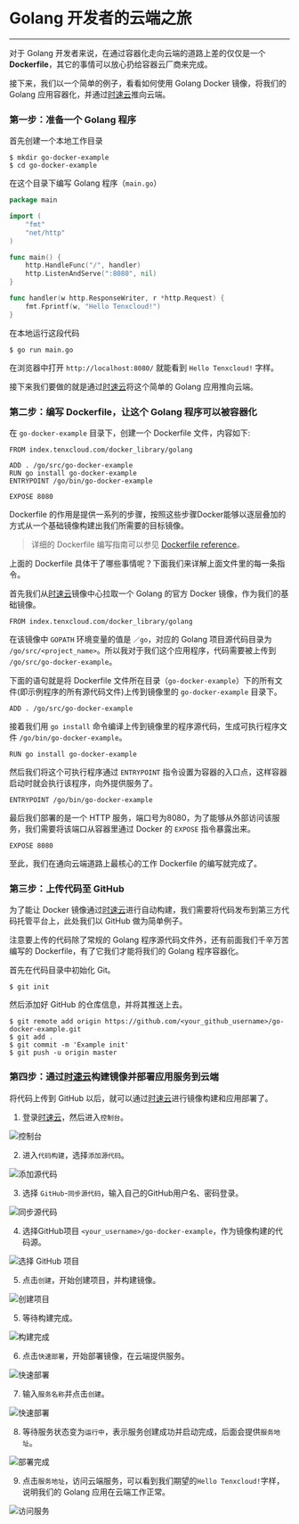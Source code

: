# Golang 开发者的云端之旅

---
对于 Golang 开发者来说，在通过容器化走向云端的道路上差的仅仅是一个**Dockerfile**，其它的事情可以放心扔给容器云厂商来完成。

接下来，我们以一个简单的例子，看看如何使用 Golang Docker 镜像，将我们的 Golang 应用容器化，并通过[时速云](https://console.tenxcloud.com)推向云端。

### 第一步：准备一个 Golang 程序

首先创建一个本地工作目录

``` shell
$ mkdir go-docker-example
$ cd go-docker-example
```

在这个目录下编写 Golang 程序（`main.go`）

``` go
package main

import (
	"fmt"
	"net/http"
)

func main() {
	http.HandleFunc("/", handler)
	http.ListenAndServe(":8080", nil)
}

func handler(w http.ResponseWriter, r *http.Request) {
	fmt.Fprintf(w, "Hello Tenxcloud!")
}
```

在本地运行这段代码

``` shell
$ go run main.go
```

在浏览器中打开 `http://localhost:8080/` 就能看到 `Hello Tenxcloud!` 字样。

接下来我们要做的就是通过[时速云](https://console.tenxcloud.com)将这个简单的 Golang 应用推向云端。 

### 第二步：编写 Dockerfile，让这个 Golang 程序可以被容器化

在 `go-docker-example` 目录下，创建一个 Dockerfile 文件，内容如下:

``` 
FROM index.tenxcloud.com/docker_library/golang

ADD . /go/src/go-docker-example
RUN go install go-docker-example
ENTRYPOINT /go/bin/go-docker-example

EXPOSE 8080
```

Dockerfile 的作用是提供一系列的步骤，按照这些步骤Docker能够以逐层叠加的方式从一个基础镜像构建出我们所需要的目标镜像。

> 详细的 Dockerfile 编写指南可以参见 [Dockerfile reference](https://docs.docker.com/engine/reference/builder/)。

上面的 Dockerfile 具体干了哪些事情呢？下面我们来详解上面文件里的每一条指令。

首先我们从[时速云](https://console.tenxcloud.com)镜像中心拉取一个 Golang 的官方 Docker 镜像，作为我们的基础镜像。

``` 
FROM index.tenxcloud.com/docker_library/golang
```

在该镜像中 `GOPATH` 环境变量的值是 `／go`，对应的 Golang 项目源代码目录为 `/go/src/<project_name>`。所以我对于我们这个应用程序，代码需要被上传到 `/go/src/go-docker-example`。

下面的语句就是将 Dockerfile 文件所在目录（`go-docker-example`）下的所有文件(即示例程序的所有源代码文件)上传到镜像里的 `go-docker-example` 目录下。

``` 
ADD . /go/src/go-docker-example
```

接着我们用 `go install` 命令编译上传到镜像里的程序源代码，生成可执行程序文件 `/go/bin/go-docker-example`。

``` 
RUN go install go-docker-example
```

然后我们将这个可执行程序通过 `ENTRYPOINT` 指令设置为容器的入口点，这样容器启动时就会执行该程序，向外提供服务了。

``` 
ENTRYPOINT /go/bin/go-docker-example
```

最后我们部署的是一个 HTTP 服务，端口号为8080，为了能够从外部访问该服务，我们需要将该端口从容器里通过 Docker 的 `EXPOSE` 指令暴露出来。

``` 
EXPOSE 8080
```

至此，我们在通向云端道路上最核心的工作 Dockerfile 的编写就完成了。
 
### 第三步：上传代码至 GitHub

为了能让 Docker 镜像通过[时速云](https://console.tenxcloud.com)进行自动构建，我们需要将代码发布到第三方代码托管平台上，此处我们以 GitHub 做为简单例子。

注意要上传的代码除了常规的 Golang 程序源代码文件外，还有前面我们千辛万苦编写的 Dockerfile，有了它我们才能将我们的 Golang 程序容器化。

首先在代码目录中初始化 Git。

``` shell
$ git init
```

然后添加好 GitHub 的仓库信息，并将其推送上去。

``` shell
$ git remote add origin https://github.com/<your_github_username>/go-docker-example.git
$ git add .
$ git commit -m 'Example init'
$ git push -u origin master
```

### 第四步：通过[时速云](https://console.tenxcloud.com)构建镜像并部署应用服务到云端

将代码上传到 GitHub 以后，就可以通过[时速云](https://console.tenxcloud.com)进行镜像构建和应用部署了。

1. 登录[时速云](https://console.tenxcloud.com)，然后进入`控制台`。

![控制台](/doc/v1/images/devcloud/devcloud-golang/console.png)

2. 进入`代码构建`，选择`添加源代码`。

![添加源代码](/doc/v1/images/devcloud/devcloud-golang/addsource.png)

3. 选择 `GitHub`-`同步源代码`，输入自己的GitHub用户名、密码登录。

![同步源代码](/doc/v1/images/devcloud/devcloud-golang/syncsource.png)

4. 选择GitHub项目 `<your_username>/go-docker-example`，作为镜像构建的代码源。

![选择 GitHub 项目](/doc/v1/images/devcloud/devcloud-golang/selectsource.png)

5. 点击`创建`，开始创建项目，并构建镜像。

![创建项目](/doc/v1/images/devcloud/devcloud-golang/build.png)

5. 等待构建完成。

![构建完成](/doc/v1/images/devcloud/devcloud-golang/buildsuccess.png)

6. 点击`快速部署`，开始部署镜像，在云端提供服务。

![快速部署](/doc/v1/images/devcloud/devcloud-golang/deploy.png)

7. 输入`服务名称`并点击`创建`。

![快速部署](/doc/v1/images/devcloud/devcloud-golang/createservice.png)

8. 等待服务状态变为`运行中`，表示服务创建成功并启动完成，后面会提供`服务地址`。

![部署完成](/doc/v1/images/devcloud/devcloud-golang/deploysuccess.png)

9. 点击`服务地址`，访问云端服务，可以看到我们期望的`Hello Tenxcloud!`字样，说明我们的 Golang 应用在云端工作正常。

![访问服务](/doc/v1/images/devcloud/devcloud-golang/accessservice.png)
